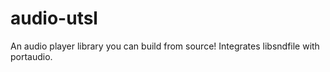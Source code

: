 # audio-utsl
An audio player library you can build from source!  Integrates libsndfile with portaudio.
